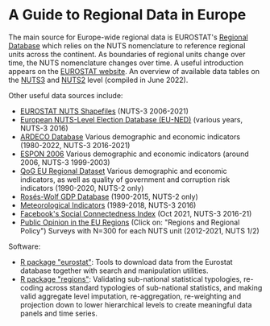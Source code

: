 # A Guide to Regional Data in Europe

The main source for Europe-wide regional data is EUROSTAT's [Regional Database](https://ec.europa.eu/eurostat/web/regions/data/database) which relies on the NUTS nomenclature to reference regional units across the continent. As boundaries of regional units change over time, the NUTS nomenclature changes over time. A useful introduction appears on the [EUROSTAT website](https://ec.europa.eu/eurostat/web/nuts/background). An overview of available data tables on the [NUTS3](./files/eurostat_nuts3_tables_avail.csv) and [NUTS2](./files/eurostat_nuts3_tables_avail.csv) level (compiled in June 2022).

Other useful data sources include:  

- [EUROSTAT NUTS Shapefiles](https://ec.europa.eu/eurostat/web/gisco/geodata/reference-data/administrative-units-statistical-units/nuts) (NUTS-3 2006-2021)
- [European NUTS-Level Election Database (EU-NED)](https://eu-ned.com/) (various years, NUTS-3 2016)
- [ARDECO Database](https://www.camecon.com/european-regional-data/) Various demographic and economic indicators (1980-2022, NUTS-3 2016-2021)
- [ESPON 2006](https://www.espon.eu/tools-maps/espon-2006-tools-database-public-files) Various demographic and economic indicators (around 2006, NUTS-3 1999-2003)
- [QoG EU Regional Dataset](https://www.gu.se/en/quality-government/qog-data/data-downloads/eu-regional-dataset) Various demographic and economic indicators, as well as quality of government and corruption risk indicators (1990-2020, NUTS-2 only)
- [Rosés-Wolf GDP Database](https://www.wiwi.hu-berlin.de/de/professuren/vwl/wg/roses-wolf-database-on-regional-gdp) (1900-2015, NUTS-2 only)
- [Meteorological Indicators](https://data.mendeley.com/datasets/sf9x4h5jfk) (1989-2018, NUTS-3 2016)
- [Facebook's Social Connectedness Index](https://dataforgood.facebook.com/dfg/docs/methodology-social-connectedness-index) (Oct 2021, NUTS-3 2016-21)
- [Public Opinion in the EU Regions](https://www.gesis.org/en/eurobarometer-data-service/survey-series/flash-eb/study-overview) (Click on: "Regions and Regional Policy") Surveys with N=300 for each NUTS unit (2012-2021, NUTS 1/2) 

Software: 

* [R package "eurostat"](https://cran.r-project.org/web/packages/eurostat/index.html): Tools to download data from the Eurostat database together with search and manipulation utilities.
* [R package "regions"](https://cran.r-project.org/web/packages/regions/regions.pdf): Validating sub-national statistical typologies, re-coding across standard typologies of sub-national statistics, and making valid aggregate level imputation, re-aggregation, re-weighting and projection down to lower hierarchical levels to create meaningful data panels and time series. 

